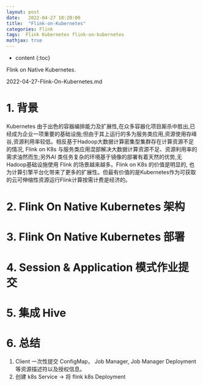 ```yaml
---
layout: post
date:   2022-04-27 18:20:00
title:  "Flink-on-Kubernetes"
categories: Flink
tags:  Flink Kubernetes flink-on-kubernetes
mathjax: true
---
```


* content
{:toc}

Flink on Native Kubernetes.

2022-04-27-Flink-On-Kubernetes.md

# 1. 背景
Kubernetes 由于出色的容器编排能力及扩展性,在众多容器化项目厮杀中胜出,已经成为企业一项重要的基础设施;但由于其上运行的多为服务类应用,资源使用存峰谷,资源利用率较低。相反基于Hadoop大数据计算密集型集群存在计算资源不足的情况, Flink on K8s 与服务类应用混部解决大数据计算资源不足、资源利用率的需求油然而生;另外AI 类任务复杂的环境基于镜像的部署有着天然的优势,无Hadoop基础设施使用 Flink 的场景越来越多。Flink on K8s 的价值是明显的, 也为计算引擎平台化带来了更多的扩展性。但最有价值的是Kubernetes作为可获取的云可伸缩性资源运行Flink计算按需计费是经济的。
# 2. Flink On Native Kubernetes 架构

# 3. Flink On Native Kubernetes 部署

# 4. Session & Application 模式作业提交
# 5. 集成 Hive 
# 6. 总结
1. Client 一次性提交 ConfigMap， Job Manager, Job Manager Deployment 等资源描述符以及授权信息。
2. 创建 k8s Service -> 将 flink k8s Deployment